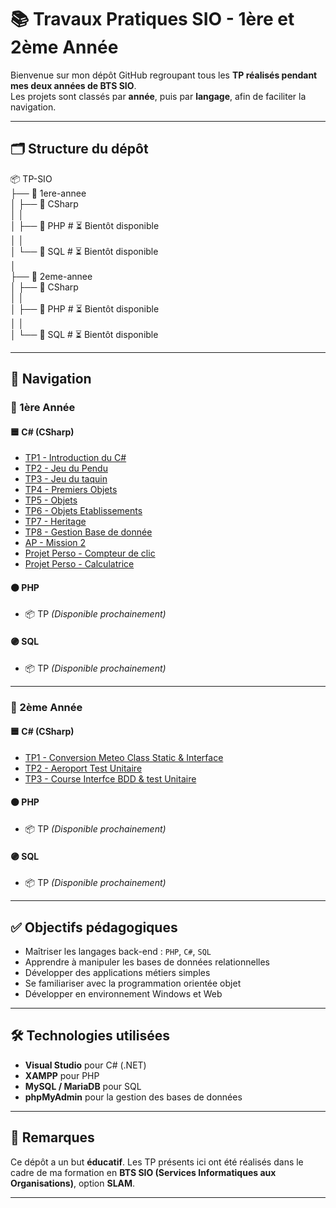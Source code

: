 # 📚 Travaux Pratiques SIO - 1ère et 2ème Année

Bienvenue sur mon dépôt GitHub regroupant tous les **TP réalisés pendant mes deux années de BTS SIO**.  
Les projets sont classés par **année**, puis par **langage**, afin de faciliter la navigation.

---

## 🗂️ Structure du dépôt

📦 TP-SIO  
├── 📁 1ere-annee  
│   ├── 📁 CSharp  
│   │      
│   ├── 📁 PHP # ⏳ Bientôt disponible  
│   │              
│   └── 📁 SQL # ⏳ Bientôt disponible  
│                       
├── 📁 2eme-annee  
│   ├── 📁 CSharp  
│   │               
│   ├── 📁 PHP  # ⏳ Bientôt disponible  
│   │       
│   └── 📁 SQL  # ⏳ Bientôt disponible  



---

## 🧭 Navigation

### 🔹 1ère Année

#### 🟦 C# (CSharp)
- [TP1 - Introduction du C#](./1ere-annee/C#/JustePrix/)  
- [TP2 - Jeu du Pendu](./1ere-annee/C#/Jeu%20du%20pendu/)  
- [TP3 - Jeu du taquin ](./1ere-annee/C#/Jeu%20du%20taquin/)
- [TP4 - Premiers Objets ](./1ere-annee/C#/PremierPOO/)
- [TP5 - Objets ](./1ere-annee/C#/TP2%20poo/)
- [TP6 - Objets Etablissements ](./1ere-annee/C#/Etablissment/)
- [TP7 - Heritage ](./1ere-annee/C#/heritage/)
- [TP8 - Gestion Base de donnée ](./1ere-annee/C#/GestionBDD/)
- [AP - Mission 2 ](./1ere-annee/C#/Mission%202/)
- [Projet Perso - Compteur de clic ](./1ere-annee/C#/CompteurClic/)
- [Projet Perso - Calculatrice ](./1ere-annee/C#/Calculatrice/)

#### 🟠 PHP
- 📦 TP *(Disponible prochainement)*

#### 🟣 SQL
- 📦 TP *(Disponible prochainement)*

---

### 🔹 2ème Année

#### 🟦 C# (CSharp)
- [TP1 - Conversion Meteo Class Static & Interface](./2eme-annee/C#/ConversionMeteo/)  
- [TP2 - Aeroport Test Unitaire](./2eme-annee/CSharp/Aeroport/)  
- [TP3 - Course Interfce BDD & test Unitaire](./2eme-annee/CSharp/Aeroport/) 

#### 🟠 PHP
- 📦 TP *(Disponible prochainement)*

#### 🟣 SQL
- 📦 TP *(Disponible prochainement)*

---

## ✅ Objectifs pédagogiques

- Maîtriser les langages back-end : `PHP`, `C#`, `SQL`
- Apprendre à manipuler les bases de données relationnelles
- Développer des applications métiers simples
- Se familiariser avec la programmation orientée objet
- Développer en environnement Windows et Web

---

## 🛠️ Technologies utilisées

- **Visual Studio** pour C# (.NET)
- **XAMPP** pour PHP
- **MySQL / MariaDB** pour SQL
- **phpMyAdmin** pour la gestion des bases de données

---

## 📌 Remarques

Ce dépôt a un but **éducatif**. Les TP présents ici ont été réalisés dans le cadre de ma formation en **BTS SIO (Services Informatiques aux Organisations)**, option **SLAM**.

---
